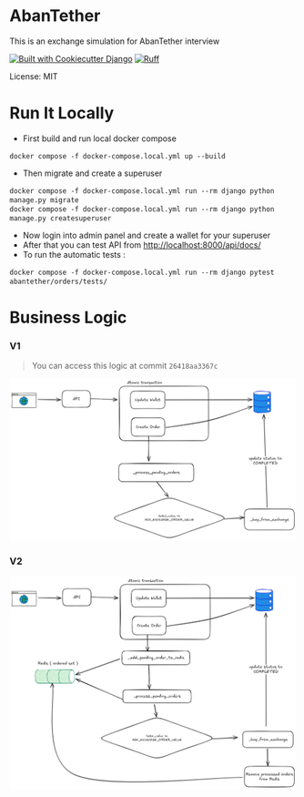 # AbanTether

This is an exchange simulation for AbanTether interview

[![Built with Cookiecutter Django](https://img.shields.io/badge/built%20with-Cookiecutter%20Django-ff69b4.svg?logo=cookiecutter)](https://github.com/cookiecutter/cookiecutter-django/)
[![Ruff](https://img.shields.io/endpoint?url=https://raw.githubusercontent.com/astral-sh/ruff/main/assets/badge/v2.json)](https://github.com/astral-sh/ruff)

License: MIT

# Run It Locally 

- First build and run local docker compose

```shell
docker compose -f docker-compose.local.yml up --build
```

- Then migrate and create a superuser
```shell
docker compose -f docker-compose.local.yml run --rm django python manage.py migrate
docker compose -f docker-compose.local.yml run --rm django python manage.py createsuperuser
```

- Now login into admin panel and create a wallet for your superuser
- After that you can test API from [http://localhost:8000/api/docs/](http://localhost:8000/api/docs/)
- To run the automatic tests :

```shell
docker compose -f docker-compose.local.yml run --rm django pytest abantether/orders/tests/
```
# Business Logic

### V1
> You can access this logic at commit `26418aa3367c`

![v1](excalidraw/business_logic_v1.png)

### V2
![v1](excalidraw/business_logic_v2.png)
